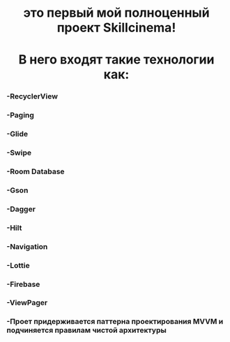 <h1 align="center">это первый мой полноценный проект Skillcinema!</h1>
<h1 align="center"> В него входят такие технологии как:</h1>

<h3 align="left">-RecyclerView</h3>
<h3 align="left">-Paging</h3>
<h3 align="left">-Glide</h3>
<h3 align="left">-Swipe</h3>
<h3 align="left">-Room Database</h3>
<h3 align="left">-Gson</h3>
<h3 align="left">-Dagger</h3>
<h3 align="left">-Hilt</h3>
<h3 align="left">-Navigation</h3>
<h3 align="left">-Lottie</h3>
<h3 align="left">-Firebase</h3>
<h3 align="left">-ViewPager</h3>
<h3 align="left">-Проет придерживается паттерна проектирования MVVM и подчиняется правилам чистой архитектуры</h3>
